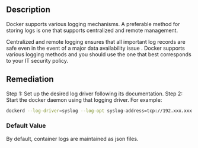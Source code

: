 ## Description

Docker supports various logging mechanisms. A preferable method for storing logs is one that supports centralized and remote management.

Centralized and remote logging ensures that all important log records are safe even in the event of a major data availability issue . Docker supports various logging methods and you should use the one that best corresponds to your IT security policy.

## Remediation

Step 1: Set up the desired log driver following its documentation.
Step 2: Start the docker daemon using that logging driver.
For example:

```bash
dockerd --log-driver=syslog --log-opt syslog-address=tcp://192.xxx.xxx.xxx
```

### Default Value

By default, container logs are maintained as json files.
